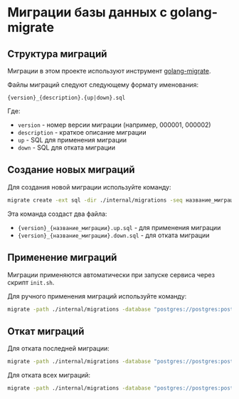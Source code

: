 # Миграции базы данных с golang-migrate

## Структура миграций

Миграции в этом проекте используют инструмент [golang-migrate](https://github.com/golang-migrate/migrate).

Файлы миграций следуют следующему формату именования:
```
{version}_{description}.{up|down}.sql
```

Где:
- `version` - номер версии миграции (например, 000001, 000002)
- `description` - краткое описание миграции
- `up` - SQL для применения миграции
- `down` - SQL для отката миграции

## Создание новых миграций

Для создания новой миграции используйте команду:

```bash
migrate create -ext sql -dir ./internal/migrations -seq название_миграции
```

Эта команда создаст два файла:
- `{version}_{название_миграции}.up.sql` - для применения миграции
- `{version}_{название_миграции}.down.sql` - для отката миграции

## Применение миграций

Миграции применяются автоматически при запуске сервиса через скрипт `init.sh`.

Для ручного применения миграций используйте команду:

```bash
migrate -path ./internal/migrations -database "postgres://postgres:postgres@localhost:5432/auth_service?sslmode=disable" up
```

## Откат миграций

Для отката последней миграции:

```bash
migrate -path ./internal/migrations -database "postgres://postgres:postgres@localhost:5432/auth_service?sslmode=disable" down 1
```

Для отката всех миграций:

```bash
migrate -path ./internal/migrations -database "postgres://postgres:postgres@localhost:5432/auth_service?sslmode=disable" down
```
